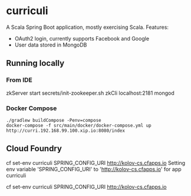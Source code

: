 # curriculi

A Scala Spring Boot application, mostly exercising Scala. Features:
- OAuth2 login, currently supports Facebook and Google
- User data stored in MongoDB 

## Running locally

### From IDE
zkServer start
secrets/init-zookeeper.sh zkCli localhost:2181
mongod

### Docker Compose

    ./gradlew buildCompose -Penv=compose
    docker-compose -f src/main/docker/docker-compose.yml up
    http://curri.192.168.99.100.xip.io:8080/index


## Cloud Foundry

cf set-env curriculi SPRING_CONFIG_URI http://kolov-cs.cfapps.io
Setting env variable 'SPRING_CONFIG_URI' to 'http://kolov-cs.cfapps.io' for app curriculi


cf set-env curriculi SPRING_CONFIG_URI http://kolov-cs.cfapps.io
